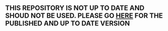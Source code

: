 ## THIS REPOSITORY IS NOT UP TO DATE AND SHOUD NOT BE USED. PLEASE GO [HERE](https://github.com/odisce/mineMS2) FOR THE PUBLISHED AND UP TO DATE VERSION
